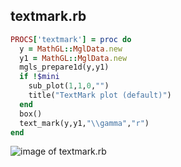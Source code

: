 
## textmark.rb

```ruby
PROCS['textmark'] = proc do
  y = MathGL::MglData.new
  y1 = MathGL::MglData.new
  mgls_prepare1d(y,y1)
  if !$mini
    sub_plot(1,1,0,"")
    title("TextMark plot (default)")
  end
  box()
  text_mark(y,y1,"\\gamma","r")
end
```
![image of textmark.rb](https://raw.github.com/masa16/ruby-mathgl-sample/master/samples/textmark/textmark.png)
